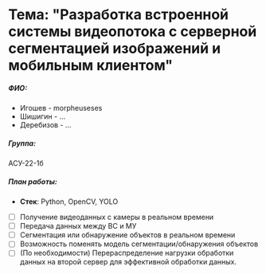 # Тема: "Разработка встроенной системы видеопотока с серверной сегментацией изображений и мобильным клиентом"

##### **ФИО**:
- Игошев - morpheuseses
- Шишигин - ...
- Деребизов - ...

##### **Группа**: 
АСУ-22-1б 

##### **План работы**:
- **Стек**: Python, OpenCV, YOLO
- [ ] Получение видеоданных с камеры в реальном времени
- [ ] Передача данных между ВС и МУ
- [ ] Сегментация или обнаружение объектов в реальном времени
- [ ] Возможность поменять модель сегментации/обнаружения объектов
- [ ] (По необходимости) Перераспределение нагрузки обработки данных на второй сервер для эффективной обработки данных.
